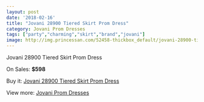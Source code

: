 ```yaml
---
layout: post
date: '2018-02-16'
title: "Jovani 28900 Tiered Skirt Prom Dress"
category: Jovani Prom Dresses
tags: ["party","charming","skirt","brand","jovani"]
image: http://img.princessan.com/52458-thickbox_default/jovani-28900-tiered-skirt-prom-dress.jpg
---
```

Jovani 28900 Tiered Skirt Prom Dress

On Sales: **$598**
<a href="https://www.princessan.com/en/jovani-prom-dresses/23643-jovani-28900-tiered-skirt-prom-dress.html"><amp-img layout="responsive" width="600" height="600" src="//img.princessan.com/52458-thickbox_default/jovani-28900-tiered-skirt-prom-dress.jpg" alt="Jovani 28900 Tiered Skirt Prom Dress 0" /></a>
<a href="https://www.princessan.com/en/jovani-prom-dresses/23643-jovani-28900-tiered-skirt-prom-dress.html"><amp-img layout="responsive" width="600" height="600" src="//img.princessan.com/52461-thickbox_default/jovani-28900-tiered-skirt-prom-dress.jpg" alt="Jovani 28900 Tiered Skirt Prom Dress 1" /></a>
<a href="https://www.princessan.com/en/jovani-prom-dresses/23643-jovani-28900-tiered-skirt-prom-dress.html"><amp-img layout="responsive" width="600" height="600" src="//img.princessan.com/52460-thickbox_default/jovani-28900-tiered-skirt-prom-dress.jpg" alt="Jovani 28900 Tiered Skirt Prom Dress 2" /></a>
<a href="https://www.princessan.com/en/jovani-prom-dresses/23643-jovani-28900-tiered-skirt-prom-dress.html"><amp-img layout="responsive" width="600" height="600" src="//img.princessan.com/52459-thickbox_default/jovani-28900-tiered-skirt-prom-dress.jpg" alt="Jovani 28900 Tiered Skirt Prom Dress 3" /></a>

Buy it: [Jovani 28900 Tiered Skirt Prom Dress](https://www.princessan.com/en/jovani-prom-dresses/23643-jovani-28900-tiered-skirt-prom-dress.html "Jovani 28900 Tiered Skirt Prom Dress")

View more: [Jovani Prom Dresses](https://www.princessan.com/en/207-jovani-prom-dresses "Jovani Prom Dresses")